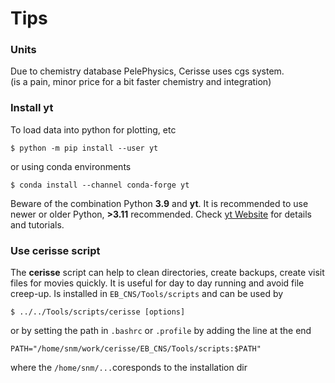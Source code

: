 # Tips

### Units

Due to chemistry database PelePhysics, Cerisse uses cgs system.  
(is a pain, minor price for a bit faster chemistry and integration)

### Install yt

To load data into python for plotting, etc

```
$ python -m pip install --user yt
```
or using conda environments

```
$ conda install --channel conda-forge yt
```

Beware of the combination  Python **3.9** and **yt**. It is recommended to use newer or older Python, **>3.11** recommended.
Check [yt Website](https://yt-project.org) for details and tutorials.

### Use cerisse script

The **cerisse** script can help to clean directories, create backups, create visit files for movies quickly. It is useful for day to day running and avoid file creep-up.
Is installed in `EB_CNS/Tools/scripts`
and can be used by  

```
$ ../../Tools/scripts/cerisse [options]
```

or by setting the path in `.bashrc` or `.profile` by adding the line at the end

```
PATH="/home/snm/work/cerisse/EB_CNS/Tools/scripts:$PATH"
```

where the `/home/snm/...`coresponds to the installation dir


